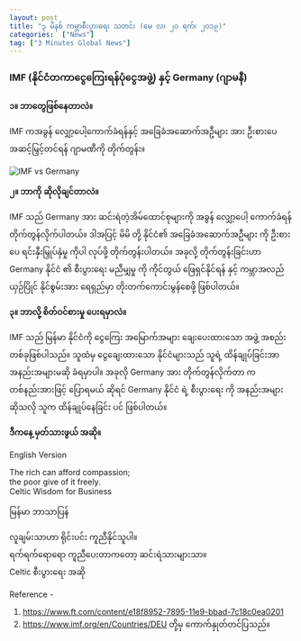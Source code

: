 ```yaml
---
layout: post
title: "၃ မိနစ် ကမ္ဘာစီးပွားရေး သတင်း (မေ လ၊ ၂၀ ရက်၊ ၂၀၁၉)"
categories:  ["News"]
tag: ["3 Minutes Global News"]
---
```


### IMF (နိုင်ငံတကာငွေကြေးရန်ပုံငွေအဖွဲ့) နှင့်  Germany (ဂျာမနီ)

**၁။ ဘာတွေဖြစ်နေတာလဲ။**

IMF ကအခွန် လျှော့ပေါ့ကောက်ခံရန်နှင့် အခြေခံအဆောက်အဦများ အား ဦးစားပေ အဆင့်မြှင့်တင်ရန် ဂျာမဏီကို တိုက်တွန်း။
<!-- more -->

<img src="http://drive.google.com/uc?export=view&id=1f-Faxqc6ojKZEyzZHrv0Tz3RYPUQkpmo" alt="IMF vs Germany">

**၂။ ဘာကို ဆိုလိုချင်တာလဲ။**

IMF သည် Germany အား ဆင်းရဲတဲ့အိမ်ထောင်စုများကို အခွန် လျှော့ပေါ့ ကောက်ခံရန် တိုက်တွန်လိုက်ပါတယ်။
ဒါအပြင့် မိမိ တို့ နိုင်ငံ၏ အခြေခံအဆောက်အဦများ ကို ဦးစားပေ ရင်းနှီးမြှုပ်နှံမှု ကိုပါ လုပ်ဖို့ တိုက်တွန်းပါတယ်။
အခုလို့ တိုက်တွန်းခြင်းဟာ  Germany နိုင်ငံ ၏ စီးပွားရေး မညီမျှမှု  ကို  ကိုင်တွယ် ဖြေရှင်နိုင်ရန် နှင့် ကမ္ဘာအလည်  ယှဉ်ပြိုင် နိုင်စွမ်းအား ရေရှည်မှာ တိုးတက်ကောင်းမွန်စေဖို့ ဖြစ်ပါတယ်။

**၃။ ဘာလို့ စိတ်ဝင်စားမှု ပေးရမှာလဲ။**

IMF သည် မြန်မာ နိုင်ငံကို ငွေကြေး အမြောက်အများ ချေးပေးထားသော အဖွဲ့ အစည်း တစ်ခုဖြစ်ပါသည်။
သူထံမှ ငွေချေးထားသော နိုင်ငံများသည် သူရဲ့ ထိန်ချုပ်ခြင်းအာ အနည်းအများမဆို ခံရမှာပါ။
အခုလို Germany အား တိုက်တွန်လိုက်တာ က တစ်နည်းအားဖြင့် ပြောရမယ် ဆိုရင် Germany နိုင်ငံ ရဲ့ စီးပွားရေး ကို အနည်းအများ ဆိုသလို သူက ထိန်ချုပ်နေခြင်း ပင် ဖြစ်ပါတယ်။

**ဒီကနေ့ မှတ်သားဖွယ် အဆို။**

English Version

The rich can afford compassion;<br />
the poor give of it freely.<br />
Celtic Wisdom for Business

မြန်မာ ဘာသာပြန်

လူချမ်းသာဟာ ရိုင်းပင်း ကူညီနိုင်သူပါ။<br />
ရက်ရက်ရောရော ကူညီပေးတာကတော့ ဆင်းရဲသားများသာ။<br />
Celtic စီးပွားရေး အဆို

Reference -  
1. https://www.ft.com/content/e18f8952-7895-11e9-bbad-7c18c0ea0201
2. https://www.imf.org/en/Countries/DEU
တို့မှ ကောက်နှုတ်တင်ပြသည်။
